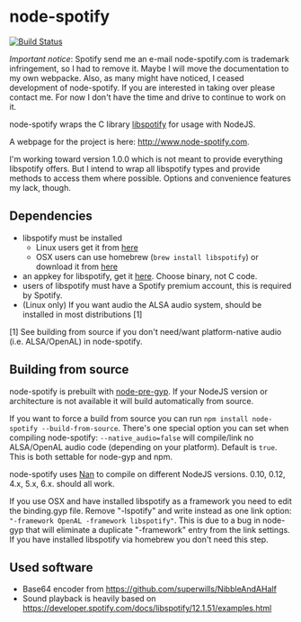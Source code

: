 node-spotify
============
[![Build Status](https://travis-ci.org/FrontierPsychiatrist/node-spotify.svg?branch=development)](https://travis-ci.org/FrontierPsychiatrist/node-spotify)

*Important notice*: Spotify send me an e-mail node-spotify.com is trademark infringement, so I had to remove it.
Maybe I will move the documentation to my own webpacke. Also, as many might have noticed, I ceased development
of node-spotify. If you are interested in taking over please contact me. For now I don't have the time and drive
to continue to work on it.

node-spotify wraps the C library [libspotify](https://developer.spotify.com/technologies/libspotify) for usage with
NodeJS.

A webpage for the project is here: http://www.node-spotify.com.

I'm working toward version 1.0.0 which is not meant to provide everything libspotify offers. But I intend to wrap all
libspotify types and provide methods to access them where possible. Options and convenience features my lack, though.

Dependencies
------------
* libspotify must be installed
    - Linux users get it from [here](https://developer.spotify.com/technologies/libspotify/)
    - OSX users can use homebrew (`brew install libspotify`) or download it from
      [here](https://developer.spotify.com/technologies/libspotify/)
* an appkey for libspotify, get it [here](https://developer.spotify.com/technologies/libspotify/#application-keys).
  Choose binary, not C code.
* users of libspotify must have a Spotify premium account, this is required by Spotify.
* (Linux only) If you want audio the ALSA audio system, should be installed in most distributions [1]

[1] See building from source if you don't need/want platform-native audio (i.e. ALSA/OpenAL) in node-spotify.

Building from source
--------------------
node-spotify is prebuilt with [node-pre-gyp](https://www.npmjs.com/package/node-pre-gyp). If your NodeJS version or
architecture is not available it will build automatically from source.

If you want to force a build from source you can run `npm install node-spotify --build-from-source`. There's one special
option you can set when compiling node-spotify: `--native_audio=false` will compile/link no ALSA/OpenAL audio code
(depending on your platform). Default is `true`. This is both settable for node-gyp and npm.

node-spotify uses [Nan](https://github.com/nodejs/nan) to compile on different NodeJS versions. 0.10, 0.12, 4.x, 5.x, 6.x.
should all work.


If you use OSX and have installed libspotify as a framework you need to edit the binding.gyp file. Remove "-lspotify" and
write instead as one link option: `"-framework OpenAL -framework libspotify"`. This is due to a bug in node-gyp
that will eliminate a duplicate "-framework" entry from the link settings. If you have installed libspotify via homebrew
you don't need this step.

Used software
-------------
* Base64 encoder from https://github.com/superwills/NibbleAndAHalf
* Sound playback is heavily based on https://developer.spotify.com/docs/libspotify/12.1.51/examples.html
